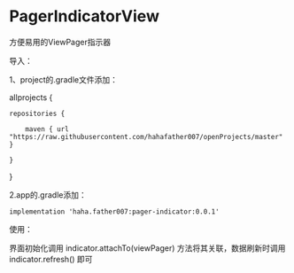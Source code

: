 # PagerIndicatorView
方便易用的ViewPager指示器

导入：

1、project的.gradle文件添加：

allprojects {

    repositories {
    
        maven { url "https://raw.githubusercontent.com/hahafather007/openProjects/master" }
        
    }
    
}

2.app的.gradle添加：

    implementation 'haha.father007:pager-indicator:0.0.1'

使用：

界面初始化调用 indicator.attachTo(viewPager)   方法将其关联，数据刷新时调用  indicator.refresh() 即可
